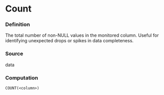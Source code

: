 # Count

### Definition

The total number of non-NULL values in the monitored column. Useful for identifying unexpected drops or spikes in data completeness.

### Source

data

### Computation

`COUNT(<column>)`
